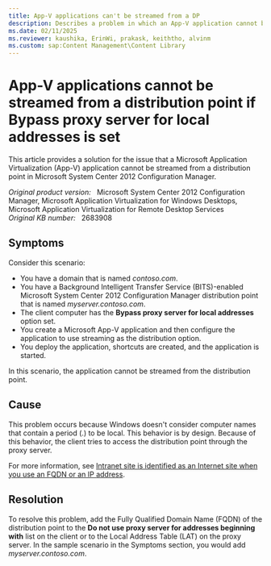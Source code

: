 ```yaml
---
title: App-V applications can't be streamed from a DP
description: Describes a problem in which an App-V application cannot be streamed to a client that has the Bypass proxy server for local addresses option set.
ms.date: 02/11/2025
ms.reviewer: kaushika, ErinWi, prakask, keiththo, alvinm
ms.custom: sap:Content Management\Content Library
---
```

# App-V applications cannot be streamed from a distribution point if Bypass proxy server for local addresses is set

This article provides a solution for the issue that a Microsoft Application Virtualization (App-V) application cannot be streamed from a distribution point in Microsoft System Center 2012 Configuration Manager.

_Original product version:_ &nbsp; Microsoft System Center 2012 Configuration Manager, Microsoft Application Virtualization for Windows Desktops, Microsoft Application Virtualization for Remote Desktop Services  
_Original KB number:_ &nbsp; 2683908

## Symptoms

Consider this scenario:

- You have a domain that is named *contoso.com*.
- You have a Background Intelligent Transfer Service (BITS)-enabled Microsoft System Center 2012 Configuration Manager distribution point that is named *myserver.contoso.com*.
- The client computer has the **Bypass proxy server for local addresses** option set.
- You create a Microsoft App-V application and then configure the application to use streaming as the distribution option.
- You deploy the application, shortcuts are created, and the application is started.

In this scenario, the application cannot be streamed from the distribution point.

## Cause

This problem occurs because Windows doesn't consider computer names that contain a period (.) to be local. This behavior is by design. Because of this behavior, the client tries to access the distribution point through the proxy server.

For more information, see [Intranet site is identified as an Internet site when you use an FQDN or an IP address](https://support.microsoft.com/help/303650).

## Resolution

To resolve this problem, add the Fully Qualified Domain Name (FQDN) of the distribution point to the **Do not use proxy server for addresses beginning with** list on the client or to the Local Address Table (LAT) on the proxy server. In the sample scenario in the Symptoms section, you would add *myserver.contoso.com*.
